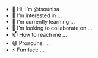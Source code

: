 - 👋 Hi, I’m @tsounisa
- 👀 I’m interested in ...
- 🌱 I’m currently learning ...
- 💞️ I’m looking to collaborate on ...
- 📫 How to reach me ...
- 😄 Pronouns: ...
- ⚡ Fun fact: ...

<!---
tsounisa/tsounisa is a ✨ special ✨ repository because its `README.md` (this file) appears on your GitHub profile.
You can click the Preview link to take a look at your changes.
--->
